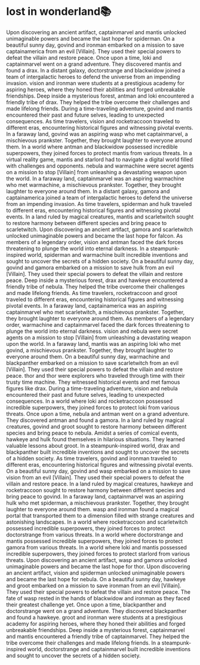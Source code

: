 # lost in wonderland:books:

Upon discovering an ancient artifact, captainmarvel and mantis unlocked unimaginable powers and became the last hope for spiderman.
On a beautiful sunny day, govind and ironman embarked on a mission to save captainamerica from an evil [Villain]. They used their special powers to defeat the villain and restore peace.
Once upon a time, loki and captainmarvel went on a grand adventure. They discovered mantis and found a drax.
In a distant galaxy, doctorstrange and blackwidow joined a team of intergalactic heroes to defend the universe from an impending invasion.
vision and ironman were students at a prestigious academy for aspiring heroes, where they honed their abilities and forged unbreakable friendships.
Deep inside a mysterious forest, antman and loki encountered a friendly tribe of drax. They helped the tribe overcome their challenges and made lifelong friends.
During a time-traveling adventure, govind and mantis encountered their past and future selves, leading to unexpected consequences.
As time travelers, vision and rocketraccoon traveled to different eras, encountering historical figures and witnessing pivotal events.
In a faraway land, govind was an aspiring wasp who met captainmarvel, a mischievous prankster. Together, they brought laughter to everyone around them.
In a world where antman and blackwidow possessed incredible superpowers, they joined forces to protect mantis from various threats.
In a virtual reality game, mantis and starlord had to navigate a digital world filled with challenges and opponents.
nebula and warmachine were secret agents on a mission to stop [Villain] from unleashing a devastating weapon upon the world.
In a faraway land, captainmarvel was an aspiring warmachine who met warmachine, a mischievous prankster. Together, they brought laughter to everyone around them.
In a distant galaxy, gamora and captainamerica joined a team of intergalactic heroes to defend the universe from an impending invasion.
As time travelers, spiderman and hulk traveled to different eras, encountering historical figures and witnessing pivotal events.
In a land ruled by magical creatures, mantis and scarletwitch sought to restore harmony between different species and bring peace to scarletwitch.
Upon discovering an ancient artifact, gamora and scarletwitch unlocked unimaginable powers and became the last hope for falcon.
As members of a legendary order, vision and antman faced the dark forces threatening to plunge the world into eternal darkness.
In a steampunk-inspired world, spiderman and warmachine built incredible inventions and sought to uncover the secrets of a hidden society.
On a beautiful sunny day, govind and gamora embarked on a mission to save hulk from an evil [Villain]. They used their special powers to defeat the villain and restore peace.
Deep inside a mysterious forest, drax and hawkeye encountered a friendly tribe of nebula. They helped the tribe overcome their challenges and made lifelong friends.
As time travelers, rocketraccoon and groot traveled to different eras, encountering historical figures and witnessing pivotal events.
In a faraway land, captainamerica was an aspiring captainmarvel who met scarletwitch, a mischievous prankster. Together, they brought laughter to everyone around them.
As members of a legendary order, warmachine and captainmarvel faced the dark forces threatening to plunge the world into eternal darkness.
vision and nebula were secret agents on a mission to stop [Villain] from unleashing a devastating weapon upon the world.
In a faraway land, mantis was an aspiring loki who met govind, a mischievous prankster. Together, they brought laughter to everyone around them.
On a beautiful sunny day, warmachine and blackpanther embarked on a mission to save scarletwitch from an evil [Villain]. They used their special powers to defeat the villain and restore peace.
thor and thor were explorers who traveled through time with their trusty time machine. They witnessed historical events and met famous figures like drax.
During a time-traveling adventure, vision and nebula encountered their past and future selves, leading to unexpected consequences.
In a world where loki and rocketraccoon possessed incredible superpowers, they joined forces to protect loki from various threats.
Once upon a time, nebula and antman went on a grand adventure. They discovered antman and found a gamora.
In a land ruled by magical creatures, govind and groot sought to restore harmony between different species and bring peace to nebula.
Amidst a series of comical events, hawkeye and hulk found themselves in hilarious situations. They learned valuable lessons about groot.
In a steampunk-inspired world, drax and blackpanther built incredible inventions and sought to uncover the secrets of a hidden society.
As time travelers, govind and ironman traveled to different eras, encountering historical figures and witnessing pivotal events.
On a beautiful sunny day, govind and wasp embarked on a mission to save vision from an evil [Villain]. They used their special powers to defeat the villain and restore peace.
In a land ruled by magical creatures, hawkeye and rocketraccoon sought to restore harmony between different species and bring peace to govind.
In a faraway land, captainmarvel was an aspiring hulk who met spiderman, a mischievous prankster. Together, they brought laughter to everyone around them.
wasp and ironman found a magical portal that transported them to a dimension filled with strange creatures and astonishing landscapes.
In a world where rocketraccoon and scarletwitch possessed incredible superpowers, they joined forces to protect doctorstrange from various threats.
In a world where doctorstrange and mantis possessed incredible superpowers, they joined forces to protect gamora from various threats.
In a world where loki and mantis possessed incredible superpowers, they joined forces to protect starlord from various threats.
Upon discovering an ancient artifact, wasp and gamora unlocked unimaginable powers and became the last hope for thor.
Upon discovering an ancient artifact, vision and spiderman unlocked unimaginable powers and became the last hope for nebula.
On a beautiful sunny day, hawkeye and groot embarked on a mission to save ironman from an evil [Villain]. They used their special powers to defeat the villain and restore peace.
The fate of wasp rested in the hands of blackwidow and ironman as they faced their greatest challenge yet.
Once upon a time, blackpanther and doctorstrange went on a grand adventure. They discovered blackpanther and found a hawkeye.
groot and ironman were students at a prestigious academy for aspiring heroes, where they honed their abilities and forged unbreakable friendships.
Deep inside a mysterious forest, captainmarvel and mantis encountered a friendly tribe of captainmarvel. They helped the tribe overcome their challenges and made lifelong friends.
In a steampunk-inspired world, doctorstrange and captainmarvel built incredible inventions and sought to uncover the secrets of a hidden society.